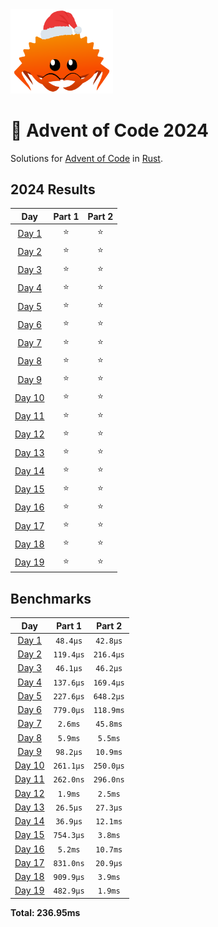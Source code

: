 <img src="./.assets/christmas_ferris.png" width="164">

# 🎄 Advent of Code 2024

Solutions for [Advent of Code](https://adventofcode.com/) in [Rust](https://www.rust-lang.org/).

<!--- advent_readme_stars table --->
## 2024 Results

| Day | Part 1 | Part 2 |
| :---: | :---: | :---: |
| [Day 1](https://adventofcode.com/2024/day/1) | ⭐ | ⭐ |
| [Day 2](https://adventofcode.com/2024/day/2) | ⭐ | ⭐ |
| [Day 3](https://adventofcode.com/2024/day/3) | ⭐ | ⭐ |
| [Day 4](https://adventofcode.com/2024/day/4) | ⭐ | ⭐ |
| [Day 5](https://adventofcode.com/2024/day/5) | ⭐ | ⭐ |
| [Day 6](https://adventofcode.com/2024/day/6) | ⭐ | ⭐ |
| [Day 7](https://adventofcode.com/2024/day/7) | ⭐ | ⭐ |
| [Day 8](https://adventofcode.com/2024/day/8) | ⭐ | ⭐ |
| [Day 9](https://adventofcode.com/2024/day/9) | ⭐ | ⭐ |
| [Day 10](https://adventofcode.com/2024/day/10) | ⭐ | ⭐ |
| [Day 11](https://adventofcode.com/2024/day/11) | ⭐ | ⭐ |
| [Day 12](https://adventofcode.com/2024/day/12) | ⭐ | ⭐ |
| [Day 13](https://adventofcode.com/2024/day/13) | ⭐ | ⭐ |
| [Day 14](https://adventofcode.com/2024/day/14) | ⭐ | ⭐ |
| [Day 15](https://adventofcode.com/2024/day/15) | ⭐ | ⭐ |
| [Day 16](https://adventofcode.com/2024/day/16) | ⭐ | ⭐ |
| [Day 17](https://adventofcode.com/2024/day/17) | ⭐ | ⭐ |
| [Day 18](https://adventofcode.com/2024/day/18) | ⭐ | ⭐ |
| [Day 19](https://adventofcode.com/2024/day/19) | ⭐ | ⭐ |
<!--- advent_readme_stars table --->

<!--- benchmarking table --->
## Benchmarks

| Day | Part 1 | Part 2 |
| :---: | :---: | :---:  |
| [Day 1](./src/bin/01.rs) | `48.4µs` | `42.8µs` |
| [Day 2](./src/bin/02.rs) | `119.4µs` | `216.4µs` |
| [Day 3](./src/bin/03.rs) | `46.1µs` | `46.2µs` |
| [Day 4](./src/bin/04.rs) | `137.6µs` | `169.4µs` |
| [Day 5](./src/bin/05.rs) | `227.6µs` | `648.2µs` |
| [Day 6](./src/bin/06.rs) | `779.0µs` | `118.9ms` |
| [Day 7](./src/bin/07.rs) | `2.6ms` | `45.8ms` |
| [Day 8](./src/bin/08.rs) | `5.9ms` | `5.5ms` |
| [Day 9](./src/bin/09.rs) | `98.2µs` | `10.9ms` |
| [Day 10](./src/bin/10.rs) | `261.1µs` | `250.0µs` |
| [Day 11](./src/bin/11.rs) | `262.0ns` | `296.0ns` |
| [Day 12](./src/bin/12.rs) | `1.9ms` | `2.5ms` |
| [Day 13](./src/bin/13.rs) | `26.5µs` | `27.3µs` |
| [Day 14](./src/bin/14.rs) | `36.9µs` | `12.1ms` |
| [Day 15](./src/bin/15.rs) | `754.3µs` | `3.8ms` |
| [Day 16](./src/bin/16.rs) | `5.2ms` | `10.7ms` |
| [Day 17](./src/bin/17.rs) | `831.0ns` | `20.9µs` |
| [Day 18](./src/bin/18.rs) | `909.9µs` | `3.9ms` |
| [Day 19](./src/bin/19.rs) | `482.9µs` | `1.9ms` |

**Total: 236.95ms**
<!--- benchmarking table --->
